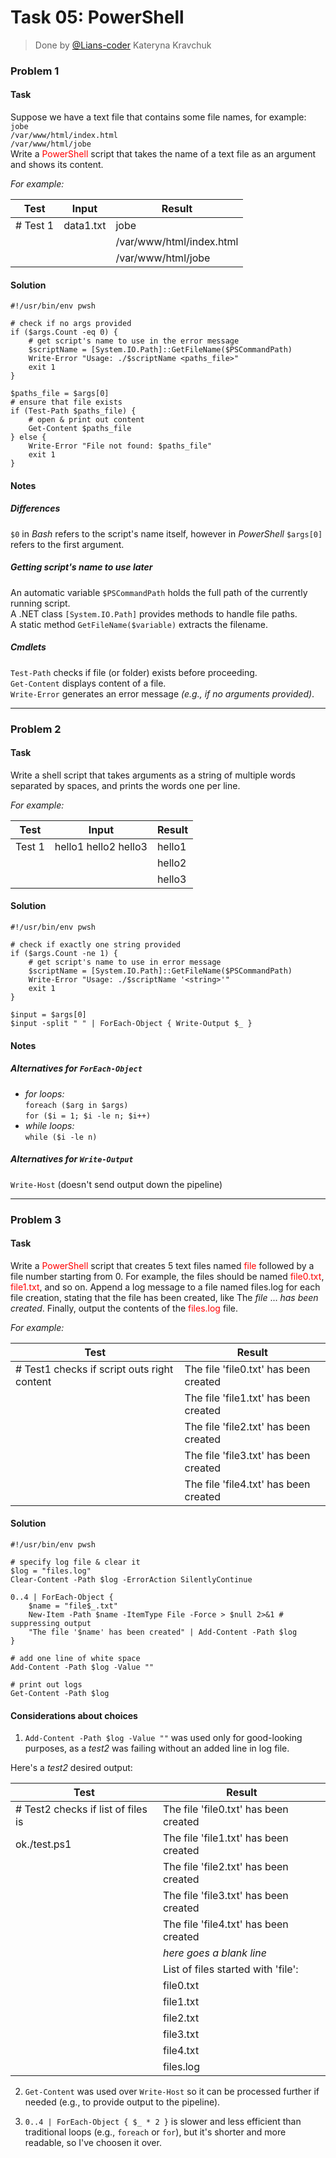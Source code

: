 # Task 05: PowerShell

>Done by [@Lians-coder](https://github.com/Lians-coder) Kateryna Kravchuk  

### Problem 1

#### Task

Suppose we have a text file that contains some file names, for example:  
`jobe  `  
`/var/www/html/index.html`  
`/var/www/html/jobe`  
Write a <span style="color: red">PowerShell</span> script that takes the name of a text file as an argument and shows its content.  

*For example:*  

| Test | Input | Result |
| --- | --- | --- |
| # Test 1 | data1.txt | jobe  |
|  |  | /var/www/html/index.html | 
| | | /var/www/html/jobe |

#### Solution  

```pwsh
#!/usr/bin/env pwsh

# check if no args provided
if ($args.Count -eq 0) {
    # get script's name to use in the error message
    $scriptName = [System.IO.Path]::GetFileName($PSCommandPath)
    Write-Error "Usage: ./$scriptName <paths_file>"
    exit 1
}

$paths_file = $args[0]
# ensure that file exists
if (Test-Path $paths_file) {
    # open & print out content
    Get-Content $paths_file
} else {
    Write-Error "File not found: $paths_file"
    exit 1
}
```  

#### Notes

##### Differences

`$0` in *Bash* refers to the script's name itself, however in *PowerShell* `$args[0]` refers to the first argument.  

##### Getting script's name to use later  

An automatic variable `$PSCommandPath` holds the full path of the currently running script.  
A .NET class `[System.IO.Path]` provides methods to handle file paths.  
A static method `GetFileName($variable)` extracts the filename.  

##### Cmdlets

`Test-Path` checks if file (or folder) exists before proceeding.  
`Get-Content` displays content of a file.  
`Write-Error` generates an error message *(e.g., if no arguments provided)*.  

---

### Problem 2

#### Task  

Write a shell script that takes arguments as a string of multiple words separated by spaces, and prints the words one per line.  

*For example:*  

| Test | Input | Result |
| --- | --- | --- |
| Test 1 | hello1 hello2 hello3 | hello1 |
| | | hello2 |
| | | hello3 |

#### Solution  

```pwsh
#!/usr/bin/env pwsh

# check if exactly one string provided
if ($args.Count -ne 1) {
    # get script's name to use in error message
    $scriptName = [System.IO.Path]::GetFileName($PSCommandPath)
    Write-Error "Usage: ./$scriptName '<string>'"
    exit 1
}

$input = $args[0]
$input -split " " | ForEach-Object { Write-Output $_ }
```  

#### Notes  

##### Alternatives for `ForEach-Object`

- *for loops:*  
`foreach ($arg in $args)`  
`for ($i = 1; $i -le n; $i++)`  
- *while loops:*  
`while ($i -le n)`

##### Alternatives for `Write-Output`

`Write-Host` (doesn't send output down the pipeline)  

---

### Problem 3

#### Task  

Write a <span style="color: red">PowerShell</span> script that creates 5 text files named <span style="color: red">file</span> followed by a file number starting from 0. For example, the files should be named <span style="color: red">file0.txt</span>, <span style="color: red">file1.txt</span>, and so on. Append a log message to a file named files.log for each file creation, stating that the file has been created, like The *file* ... *has been created*. Finally, output the contents of the <span style="color: red">files.log</span> file.  

*For example:*  

| Test | Result |
| --- | --- |
| # Test1 checks if script outs right content | The file 'file0.txt' has been created |
| | The file 'file1.txt' has been created |
| | The file 'file2.txt' has been created |
| | The file 'file3.txt' has been created |
| | The file 'file4.txt' has been created |

#### Solution  

```pwsh
#!/usr/bin/env pwsh

# specify log file & clear it
$log = "files.log"
Clear-Content -Path $log -ErrorAction SilentlyContinue

0..4 | ForEach-Object {
    $name = "file$_.txt"
    New-Item -Path $name -ItemType File -Force > $null 2>&1 # suppressing output
    "The file '$name' has been created" | Add-Content -Path $log
}

# add one line of white space
Add-Content -Path $log -Value ""

# print out logs
Get-Content -Path $log
```

#### Considerations about choices

1. `Add-Content -Path $log -Value ""` was used only for good-looking purposes, as a *test2* was failing without an added line in log file.  

Here's a *test2* desired output:  

| Test | Result |
| --- | --- |
| # Test2 checks if list of files is | The file 'file0.txt' has been created |
| ok./test.ps1 | The file 'file1.txt' has been created |
| | The file 'file2.txt' has been created |
| | The file 'file3.txt' has been created |
| | The file 'file4.txt' has been created |
| | *here goes a blank line* |
| | List of files started with 'file': |
| | file0.txt |
| | file1.txt |
| | file2.txt |
| | file3.txt |
| | file4.txt |
| | files.log |  

2. `Get-Content` was used over `Write-Host` so it can be processed further if needed (e.g., to provide output to the pipeline).  

3. `0..4 | ForEach-Object { $_ * 2 }` is slower and less efficient than traditional loops (e.g., `foreach` or `for`), but it's shorter and more readable, so I've choosen it over.  
